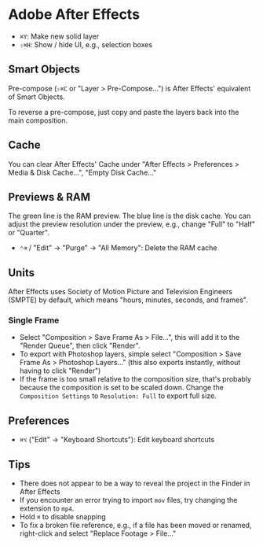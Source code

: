 # Adobe After Effects

- `⌘Y`: Make new solid layer
- `⇧⌘H`: Show / hide UI, e.g., selection boxes

## Smart Objects

Pre-compose (`⇧⌘C` or "Layer > Pre-Compose...") is After Effects' equivalent of Smart Objects.

To reverse a pre-compose, just copy and paste the layers back into the main composition.

## Cache

You can clear After Effects' Cache under "After Effects > Preferences > Media & Disk Cache...", "Empty Disk Cache..."

## Previews & RAM

The green line is the RAM preview. The blue line is the disk cache. You can adjust the preview resolution under the preview, e.g., change "Full" to "Half" or "Quarter".

- `⌃⌫` / "Edit" -> "Purge" -> "All Memory": Delete the RAM cache

## Units

After Effects uses Society of Motion Picture and Television Engineers (SMPTE) by default, which means "hours, minutes, seconds, and frames".

### Single Frame

- Select "Composition > Save Frame As > File...", this will add it to the "Render Queue", then click "Render".
- To export with Photoshop layers, simple select "Composition > Save Frame As > Photoshop Layers..." (this also exports instantly, without having to click "Render")
- If the frame is too small relative to the composition size, that's probably because the composition is set to be scaled down. Change the `Composition Settings` to `Resolution: Full` to export full size.

## Preferences

- `⌘⌥` ("Edit" -> "Keyboard Shortcuts"): Edit keyboard shortcuts

## Tips

- There does not appear to be a way to reveal the project in the Finder in After Effects
- If you encounter an error trying to import `mov` files, try changing the extension to `mp4`.
- Hold `⌘` to disable snapping
- To fix a broken file reference, e.g., if a file has been moved or renamed, right-click and select "Replace Footage > File..."
